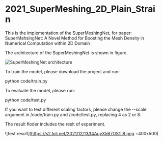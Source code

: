 # 2021_SuperMeshing_2D_Plain_Strain

This is the implementation of the SuperMeshingNet, for paper: SuperMehsingNet: A Novel Method for Boosting the Mesh Density in Numerical Computation within 2D Domain

The architecture of the SuperMeshingNet is shown in figure.

![SuperMeshingNet architecture](https://s2.loli.net/2021/12/13/mUZhL4EgJqHPy9z.png)

To train the model, please download the project and run:

python code/train.py

To evaluate the model, please run:

python code/test.py

If you want to test different scaling factors, please change the --scale argument in /code/train.py and /code/test.py, replacing 4 as 2 or 8.

The result floder includes the reslt of experiment.

![test result](https://s2.loli.net/2021/12/13/f4AuyX5B7OS1li8.png =400x500)
